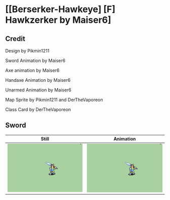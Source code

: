 # [\[Berserker-Hawkeye\] \[F\] Hawkzerker by Maiser6]

## Credit

Design by Pikmin1211

Sword Animation by Maiser6

Axe animation by Maiser6

Handaxe Animation by Maiser6

Unarmed Animation by Maiser6

Map Sprite by Pikmin1211 and DerTheVaporeon

Class Card by DerTheVaporeon

## Sword

| Still | Animation |
| :---: | :-------: |
| ![Sword still](./Sword_000.png) | ![Sword animation](./Sword.gif) |
